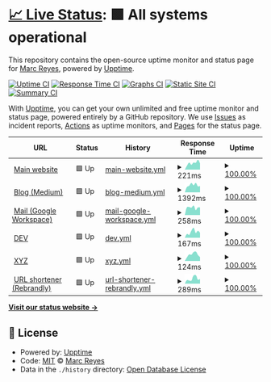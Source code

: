 # [📈 Live Status](https://status.marcreyes.xyz): <!--live status--> **🟩 All systems operational**

This repository contains the open-source uptime monitor and status page for [Marc Reyes](https://marcrey.es/), powered by [Upptime](https://github.com/upptime/upptime).

[![Uptime CI](https://github.com/mabreyes/status/workflows/Uptime%20CI/badge.svg)](https://github.com/mabreyes/status/actions?query=workflow%3A%22Uptime+CI%22)
[![Response Time CI](https://github.com/mabreyes/status/workflows/Response%20Time%20CI/badge.svg)](https://github.com/mabreyes/status/actions?query=workflow%3A%22Response+Time+CI%22)
[![Graphs CI](https://github.com/mabreyes/status/workflows/Graphs%20CI/badge.svg)](https://github.com/mabreyes/status/actions?query=workflow%3A%22Graphs+CI%22)
[![Static Site CI](https://github.com/mabreyes/status/workflows/Static%20Site%20CI/badge.svg)](https://github.com/mabreyes/status/actions?query=workflow%3A%22Static+Site+CI%22)
[![Summary CI](https://github.com/mabreyes/status/workflows/Summary%20CI/badge.svg)](https://github.com/mabreyes/status/actions?query=workflow%3A%22Summary+CI%22)

With [Upptime](https://upptime.js.org), you can get your own unlimited and free uptime monitor and status page, powered entirely by a GitHub repository. We use [Issues](https://github.com/mabreyes/status/issues) as incident reports, [Actions](https://github.com/mabreyes/status/actions) as uptime monitors, and [Pages](https://status.marcreyes.xyz) for the status page.

<!--start: status pages-->
<!-- This summary is generated by Upptime (https://github.com/upptime/upptime) -->
<!-- Do not edit this manually, your changes will be overwritten -->
<!-- prettier-ignore -->
| URL | Status | History | Response Time | Uptime |
| --- | ------ | ------- | ------------- | ------ |
| <img alt="" src="https://cdn-static-s3.marcreyes.xyz/assets/marcreyesph/images/ico/favicon.ico" height="13"> [Main website](https://marcreyes.ph) | 🟩 Up | [main-website.yml](https://github.com/mabreyes/status.marcreyes.xyz/commits/HEAD/history/main-website.yml) | <details><summary><img alt="Response time graph" src="./graphs/main-website/response-time-week.png" height="20"> 221ms</summary><br><a href="https://status.marcreyes.xyz/history/main-website"><img alt="Response time 256" src="https://img.shields.io/endpoint?url=https%3A%2F%2Fraw.githubusercontent.com%2Fmabreyes%2Fstatus.marcreyes.xyz%2FHEAD%2Fapi%2Fmain-website%2Fresponse-time.json"></a><br><a href="https://status.marcreyes.xyz/history/main-website"><img alt="24-hour response time 210" src="https://img.shields.io/endpoint?url=https%3A%2F%2Fraw.githubusercontent.com%2Fmabreyes%2Fstatus.marcreyes.xyz%2FHEAD%2Fapi%2Fmain-website%2Fresponse-time-day.json"></a><br><a href="https://status.marcreyes.xyz/history/main-website"><img alt="7-day response time 221" src="https://img.shields.io/endpoint?url=https%3A%2F%2Fraw.githubusercontent.com%2Fmabreyes%2Fstatus.marcreyes.xyz%2FHEAD%2Fapi%2Fmain-website%2Fresponse-time-week.json"></a><br><a href="https://status.marcreyes.xyz/history/main-website"><img alt="30-day response time 256" src="https://img.shields.io/endpoint?url=https%3A%2F%2Fraw.githubusercontent.com%2Fmabreyes%2Fstatus.marcreyes.xyz%2FHEAD%2Fapi%2Fmain-website%2Fresponse-time-month.json"></a><br><a href="https://status.marcreyes.xyz/history/main-website"><img alt="1-year response time 256" src="https://img.shields.io/endpoint?url=https%3A%2F%2Fraw.githubusercontent.com%2Fmabreyes%2Fstatus.marcreyes.xyz%2FHEAD%2Fapi%2Fmain-website%2Fresponse-time-year.json"></a></details> | <details><summary><a href="https://status.marcreyes.xyz/history/main-website">100.00%</a></summary><a href="https://status.marcreyes.xyz/history/main-website"><img alt="All-time uptime 100.00%" src="https://img.shields.io/endpoint?url=https%3A%2F%2Fraw.githubusercontent.com%2Fmabreyes%2Fstatus.marcreyes.xyz%2FHEAD%2Fapi%2Fmain-website%2Fuptime.json"></a><br><a href="https://status.marcreyes.xyz/history/main-website"><img alt="24-hour uptime 100.00%" src="https://img.shields.io/endpoint?url=https%3A%2F%2Fraw.githubusercontent.com%2Fmabreyes%2Fstatus.marcreyes.xyz%2FHEAD%2Fapi%2Fmain-website%2Fuptime-day.json"></a><br><a href="https://status.marcreyes.xyz/history/main-website"><img alt="7-day uptime 100.00%" src="https://img.shields.io/endpoint?url=https%3A%2F%2Fraw.githubusercontent.com%2Fmabreyes%2Fstatus.marcreyes.xyz%2FHEAD%2Fapi%2Fmain-website%2Fuptime-week.json"></a><br><a href="https://status.marcreyes.xyz/history/main-website"><img alt="30-day uptime 100.00%" src="https://img.shields.io/endpoint?url=https%3A%2F%2Fraw.githubusercontent.com%2Fmabreyes%2Fstatus.marcreyes.xyz%2FHEAD%2Fapi%2Fmain-website%2Fuptime-month.json"></a><br><a href="https://status.marcreyes.xyz/history/main-website"><img alt="1-year uptime 100.00%" src="https://img.shields.io/endpoint?url=https%3A%2F%2Fraw.githubusercontent.com%2Fmabreyes%2Fstatus.marcreyes.xyz%2FHEAD%2Fapi%2Fmain-website%2Fuptime-year.json"></a></details>
| <img alt="" src="https://cdn-static-s3.marcreyes.xyz/assets/marcreyesph/images/ico/favicon.ico" height="13"> [Blog (Medium)](https://blog.marcreyes.ph) | 🟩 Up | [blog-medium.yml](https://github.com/mabreyes/status.marcreyes.xyz/commits/HEAD/history/blog-medium.yml) | <details><summary><img alt="Response time graph" src="./graphs/blog-medium/response-time-week.png" height="20"> 1392ms</summary><br><a href="https://status.marcreyes.xyz/history/blog-medium"><img alt="Response time 1324" src="https://img.shields.io/endpoint?url=https%3A%2F%2Fraw.githubusercontent.com%2Fmabreyes%2Fstatus.marcreyes.xyz%2FHEAD%2Fapi%2Fblog-medium%2Fresponse-time.json"></a><br><a href="https://status.marcreyes.xyz/history/blog-medium"><img alt="24-hour response time 1215" src="https://img.shields.io/endpoint?url=https%3A%2F%2Fraw.githubusercontent.com%2Fmabreyes%2Fstatus.marcreyes.xyz%2FHEAD%2Fapi%2Fblog-medium%2Fresponse-time-day.json"></a><br><a href="https://status.marcreyes.xyz/history/blog-medium"><img alt="7-day response time 1392" src="https://img.shields.io/endpoint?url=https%3A%2F%2Fraw.githubusercontent.com%2Fmabreyes%2Fstatus.marcreyes.xyz%2FHEAD%2Fapi%2Fblog-medium%2Fresponse-time-week.json"></a><br><a href="https://status.marcreyes.xyz/history/blog-medium"><img alt="30-day response time 1324" src="https://img.shields.io/endpoint?url=https%3A%2F%2Fraw.githubusercontent.com%2Fmabreyes%2Fstatus.marcreyes.xyz%2FHEAD%2Fapi%2Fblog-medium%2Fresponse-time-month.json"></a><br><a href="https://status.marcreyes.xyz/history/blog-medium"><img alt="1-year response time 1324" src="https://img.shields.io/endpoint?url=https%3A%2F%2Fraw.githubusercontent.com%2Fmabreyes%2Fstatus.marcreyes.xyz%2FHEAD%2Fapi%2Fblog-medium%2Fresponse-time-year.json"></a></details> | <details><summary><a href="https://status.marcreyes.xyz/history/blog-medium">100.00%</a></summary><a href="https://status.marcreyes.xyz/history/blog-medium"><img alt="All-time uptime 100.00%" src="https://img.shields.io/endpoint?url=https%3A%2F%2Fraw.githubusercontent.com%2Fmabreyes%2Fstatus.marcreyes.xyz%2FHEAD%2Fapi%2Fblog-medium%2Fuptime.json"></a><br><a href="https://status.marcreyes.xyz/history/blog-medium"><img alt="24-hour uptime 100.00%" src="https://img.shields.io/endpoint?url=https%3A%2F%2Fraw.githubusercontent.com%2Fmabreyes%2Fstatus.marcreyes.xyz%2FHEAD%2Fapi%2Fblog-medium%2Fuptime-day.json"></a><br><a href="https://status.marcreyes.xyz/history/blog-medium"><img alt="7-day uptime 100.00%" src="https://img.shields.io/endpoint?url=https%3A%2F%2Fraw.githubusercontent.com%2Fmabreyes%2Fstatus.marcreyes.xyz%2FHEAD%2Fapi%2Fblog-medium%2Fuptime-week.json"></a><br><a href="https://status.marcreyes.xyz/history/blog-medium"><img alt="30-day uptime 100.00%" src="https://img.shields.io/endpoint?url=https%3A%2F%2Fraw.githubusercontent.com%2Fmabreyes%2Fstatus.marcreyes.xyz%2FHEAD%2Fapi%2Fblog-medium%2Fuptime-month.json"></a><br><a href="https://status.marcreyes.xyz/history/blog-medium"><img alt="1-year uptime 100.00%" src="https://img.shields.io/endpoint?url=https%3A%2F%2Fraw.githubusercontent.com%2Fmabreyes%2Fstatus.marcreyes.xyz%2FHEAD%2Fapi%2Fblog-medium%2Fuptime-year.json"></a></details>
| <img alt="" src="https://cdn-static-s3.marcreyes.xyz/assets/marcreyesph/images/ico/favicon.ico" height="13"> [Mail (Google Workspace)](http://mail.marcreyes.ph) | 🟩 Up | [mail-google-workspace.yml](https://github.com/mabreyes/status.marcreyes.xyz/commits/HEAD/history/mail-google-workspace.yml) | <details><summary><img alt="Response time graph" src="./graphs/mail-google-workspace/response-time-week.png" height="20"> 258ms</summary><br><a href="https://status.marcreyes.xyz/history/mail-google-workspace"><img alt="Response time 258" src="https://img.shields.io/endpoint?url=https%3A%2F%2Fraw.githubusercontent.com%2Fmabreyes%2Fstatus.marcreyes.xyz%2FHEAD%2Fapi%2Fmail-google-workspace%2Fresponse-time.json"></a><br><a href="https://status.marcreyes.xyz/history/mail-google-workspace"><img alt="24-hour response time 263" src="https://img.shields.io/endpoint?url=https%3A%2F%2Fraw.githubusercontent.com%2Fmabreyes%2Fstatus.marcreyes.xyz%2FHEAD%2Fapi%2Fmail-google-workspace%2Fresponse-time-day.json"></a><br><a href="https://status.marcreyes.xyz/history/mail-google-workspace"><img alt="7-day response time 258" src="https://img.shields.io/endpoint?url=https%3A%2F%2Fraw.githubusercontent.com%2Fmabreyes%2Fstatus.marcreyes.xyz%2FHEAD%2Fapi%2Fmail-google-workspace%2Fresponse-time-week.json"></a><br><a href="https://status.marcreyes.xyz/history/mail-google-workspace"><img alt="30-day response time 258" src="https://img.shields.io/endpoint?url=https%3A%2F%2Fraw.githubusercontent.com%2Fmabreyes%2Fstatus.marcreyes.xyz%2FHEAD%2Fapi%2Fmail-google-workspace%2Fresponse-time-month.json"></a><br><a href="https://status.marcreyes.xyz/history/mail-google-workspace"><img alt="1-year response time 258" src="https://img.shields.io/endpoint?url=https%3A%2F%2Fraw.githubusercontent.com%2Fmabreyes%2Fstatus.marcreyes.xyz%2FHEAD%2Fapi%2Fmail-google-workspace%2Fresponse-time-year.json"></a></details> | <details><summary><a href="https://status.marcreyes.xyz/history/mail-google-workspace">100.00%</a></summary><a href="https://status.marcreyes.xyz/history/mail-google-workspace"><img alt="All-time uptime 100.00%" src="https://img.shields.io/endpoint?url=https%3A%2F%2Fraw.githubusercontent.com%2Fmabreyes%2Fstatus.marcreyes.xyz%2FHEAD%2Fapi%2Fmail-google-workspace%2Fuptime.json"></a><br><a href="https://status.marcreyes.xyz/history/mail-google-workspace"><img alt="24-hour uptime 100.00%" src="https://img.shields.io/endpoint?url=https%3A%2F%2Fraw.githubusercontent.com%2Fmabreyes%2Fstatus.marcreyes.xyz%2FHEAD%2Fapi%2Fmail-google-workspace%2Fuptime-day.json"></a><br><a href="https://status.marcreyes.xyz/history/mail-google-workspace"><img alt="7-day uptime 100.00%" src="https://img.shields.io/endpoint?url=https%3A%2F%2Fraw.githubusercontent.com%2Fmabreyes%2Fstatus.marcreyes.xyz%2FHEAD%2Fapi%2Fmail-google-workspace%2Fuptime-week.json"></a><br><a href="https://status.marcreyes.xyz/history/mail-google-workspace"><img alt="30-day uptime 100.00%" src="https://img.shields.io/endpoint?url=https%3A%2F%2Fraw.githubusercontent.com%2Fmabreyes%2Fstatus.marcreyes.xyz%2FHEAD%2Fapi%2Fmail-google-workspace%2Fuptime-month.json"></a><br><a href="https://status.marcreyes.xyz/history/mail-google-workspace"><img alt="1-year uptime 100.00%" src="https://img.shields.io/endpoint?url=https%3A%2F%2Fraw.githubusercontent.com%2Fmabreyes%2Fstatus.marcreyes.xyz%2FHEAD%2Fapi%2Fmail-google-workspace%2Fuptime-year.json"></a></details>
| <img alt="" src="https://cdn-static-s3.marcreyes.xyz/assets/marcreyesph/images/ico/favicon.ico" height="13"> [DEV](https://dev.marcreyes.ph) | 🟩 Up | [dev.yml](https://github.com/mabreyes/status.marcreyes.xyz/commits/HEAD/history/dev.yml) | <details><summary><img alt="Response time graph" src="./graphs/dev/response-time-week.png" height="20"> 167ms</summary><br><a href="https://status.marcreyes.xyz/history/dev"><img alt="Response time 272" src="https://img.shields.io/endpoint?url=https%3A%2F%2Fraw.githubusercontent.com%2Fmabreyes%2Fstatus.marcreyes.xyz%2FHEAD%2Fapi%2Fdev%2Fresponse-time.json"></a><br><a href="https://status.marcreyes.xyz/history/dev"><img alt="24-hour response time 145" src="https://img.shields.io/endpoint?url=https%3A%2F%2Fraw.githubusercontent.com%2Fmabreyes%2Fstatus.marcreyes.xyz%2FHEAD%2Fapi%2Fdev%2Fresponse-time-day.json"></a><br><a href="https://status.marcreyes.xyz/history/dev"><img alt="7-day response time 167" src="https://img.shields.io/endpoint?url=https%3A%2F%2Fraw.githubusercontent.com%2Fmabreyes%2Fstatus.marcreyes.xyz%2FHEAD%2Fapi%2Fdev%2Fresponse-time-week.json"></a><br><a href="https://status.marcreyes.xyz/history/dev"><img alt="30-day response time 272" src="https://img.shields.io/endpoint?url=https%3A%2F%2Fraw.githubusercontent.com%2Fmabreyes%2Fstatus.marcreyes.xyz%2FHEAD%2Fapi%2Fdev%2Fresponse-time-month.json"></a><br><a href="https://status.marcreyes.xyz/history/dev"><img alt="1-year response time 272" src="https://img.shields.io/endpoint?url=https%3A%2F%2Fraw.githubusercontent.com%2Fmabreyes%2Fstatus.marcreyes.xyz%2FHEAD%2Fapi%2Fdev%2Fresponse-time-year.json"></a></details> | <details><summary><a href="https://status.marcreyes.xyz/history/dev">100.00%</a></summary><a href="https://status.marcreyes.xyz/history/dev"><img alt="All-time uptime 100.00%" src="https://img.shields.io/endpoint?url=https%3A%2F%2Fraw.githubusercontent.com%2Fmabreyes%2Fstatus.marcreyes.xyz%2FHEAD%2Fapi%2Fdev%2Fuptime.json"></a><br><a href="https://status.marcreyes.xyz/history/dev"><img alt="24-hour uptime 100.00%" src="https://img.shields.io/endpoint?url=https%3A%2F%2Fraw.githubusercontent.com%2Fmabreyes%2Fstatus.marcreyes.xyz%2FHEAD%2Fapi%2Fdev%2Fuptime-day.json"></a><br><a href="https://status.marcreyes.xyz/history/dev"><img alt="7-day uptime 100.00%" src="https://img.shields.io/endpoint?url=https%3A%2F%2Fraw.githubusercontent.com%2Fmabreyes%2Fstatus.marcreyes.xyz%2FHEAD%2Fapi%2Fdev%2Fuptime-week.json"></a><br><a href="https://status.marcreyes.xyz/history/dev"><img alt="30-day uptime 100.00%" src="https://img.shields.io/endpoint?url=https%3A%2F%2Fraw.githubusercontent.com%2Fmabreyes%2Fstatus.marcreyes.xyz%2FHEAD%2Fapi%2Fdev%2Fuptime-month.json"></a><br><a href="https://status.marcreyes.xyz/history/dev"><img alt="1-year uptime 100.00%" src="https://img.shields.io/endpoint?url=https%3A%2F%2Fraw.githubusercontent.com%2Fmabreyes%2Fstatus.marcreyes.xyz%2FHEAD%2Fapi%2Fdev%2Fuptime-year.json"></a></details>
| <img alt="" src="https://cdn-static-s3.marcreyes.xyz/assets/marcreyesph/images/ico/favicon.ico" height="13"> [XYZ](https://marcreyes.xyz) | 🟩 Up | [xyz.yml](https://github.com/mabreyes/status.marcreyes.xyz/commits/HEAD/history/xyz.yml) | <details><summary><img alt="Response time graph" src="./graphs/xyz/response-time-week.png" height="20"> 124ms</summary><br><a href="https://status.marcreyes.xyz/history/xyz"><img alt="Response time 183" src="https://img.shields.io/endpoint?url=https%3A%2F%2Fraw.githubusercontent.com%2Fmabreyes%2Fstatus.marcreyes.xyz%2FHEAD%2Fapi%2Fxyz%2Fresponse-time.json"></a><br><a href="https://status.marcreyes.xyz/history/xyz"><img alt="24-hour response time 73" src="https://img.shields.io/endpoint?url=https%3A%2F%2Fraw.githubusercontent.com%2Fmabreyes%2Fstatus.marcreyes.xyz%2FHEAD%2Fapi%2Fxyz%2Fresponse-time-day.json"></a><br><a href="https://status.marcreyes.xyz/history/xyz"><img alt="7-day response time 124" src="https://img.shields.io/endpoint?url=https%3A%2F%2Fraw.githubusercontent.com%2Fmabreyes%2Fstatus.marcreyes.xyz%2FHEAD%2Fapi%2Fxyz%2Fresponse-time-week.json"></a><br><a href="https://status.marcreyes.xyz/history/xyz"><img alt="30-day response time 183" src="https://img.shields.io/endpoint?url=https%3A%2F%2Fraw.githubusercontent.com%2Fmabreyes%2Fstatus.marcreyes.xyz%2FHEAD%2Fapi%2Fxyz%2Fresponse-time-month.json"></a><br><a href="https://status.marcreyes.xyz/history/xyz"><img alt="1-year response time 183" src="https://img.shields.io/endpoint?url=https%3A%2F%2Fraw.githubusercontent.com%2Fmabreyes%2Fstatus.marcreyes.xyz%2FHEAD%2Fapi%2Fxyz%2Fresponse-time-year.json"></a></details> | <details><summary><a href="https://status.marcreyes.xyz/history/xyz">100.00%</a></summary><a href="https://status.marcreyes.xyz/history/xyz"><img alt="All-time uptime 100.00%" src="https://img.shields.io/endpoint?url=https%3A%2F%2Fraw.githubusercontent.com%2Fmabreyes%2Fstatus.marcreyes.xyz%2FHEAD%2Fapi%2Fxyz%2Fuptime.json"></a><br><a href="https://status.marcreyes.xyz/history/xyz"><img alt="24-hour uptime 100.00%" src="https://img.shields.io/endpoint?url=https%3A%2F%2Fraw.githubusercontent.com%2Fmabreyes%2Fstatus.marcreyes.xyz%2FHEAD%2Fapi%2Fxyz%2Fuptime-day.json"></a><br><a href="https://status.marcreyes.xyz/history/xyz"><img alt="7-day uptime 100.00%" src="https://img.shields.io/endpoint?url=https%3A%2F%2Fraw.githubusercontent.com%2Fmabreyes%2Fstatus.marcreyes.xyz%2FHEAD%2Fapi%2Fxyz%2Fuptime-week.json"></a><br><a href="https://status.marcreyes.xyz/history/xyz"><img alt="30-day uptime 100.00%" src="https://img.shields.io/endpoint?url=https%3A%2F%2Fraw.githubusercontent.com%2Fmabreyes%2Fstatus.marcreyes.xyz%2FHEAD%2Fapi%2Fxyz%2Fuptime-month.json"></a><br><a href="https://status.marcreyes.xyz/history/xyz"><img alt="1-year uptime 100.00%" src="https://img.shields.io/endpoint?url=https%3A%2F%2Fraw.githubusercontent.com%2Fmabreyes%2Fstatus.marcreyes.xyz%2FHEAD%2Fapi%2Fxyz%2Fuptime-year.json"></a></details>
| <img alt="" src="https://cdn-static-s3.marcreyes.xyz/assets/marcreyesph/images/ico/favicon.ico" height="13"> [URL shortener (Rebrandly)](https://marcrey.es) | 🟩 Up | [url-shortener-rebrandly.yml](https://github.com/mabreyes/status.marcreyes.xyz/commits/HEAD/history/url-shortener-rebrandly.yml) | <details><summary><img alt="Response time graph" src="./graphs/url-shortener-rebrandly/response-time-week.png" height="20"> 289ms</summary><br><a href="https://status.marcreyes.xyz/history/url-shortener-rebrandly"><img alt="Response time 385" src="https://img.shields.io/endpoint?url=https%3A%2F%2Fraw.githubusercontent.com%2Fmabreyes%2Fstatus.marcreyes.xyz%2FHEAD%2Fapi%2Furl-shortener-rebrandly%2Fresponse-time.json"></a><br><a href="https://status.marcreyes.xyz/history/url-shortener-rebrandly"><img alt="24-hour response time 265" src="https://img.shields.io/endpoint?url=https%3A%2F%2Fraw.githubusercontent.com%2Fmabreyes%2Fstatus.marcreyes.xyz%2FHEAD%2Fapi%2Furl-shortener-rebrandly%2Fresponse-time-day.json"></a><br><a href="https://status.marcreyes.xyz/history/url-shortener-rebrandly"><img alt="7-day response time 289" src="https://img.shields.io/endpoint?url=https%3A%2F%2Fraw.githubusercontent.com%2Fmabreyes%2Fstatus.marcreyes.xyz%2FHEAD%2Fapi%2Furl-shortener-rebrandly%2Fresponse-time-week.json"></a><br><a href="https://status.marcreyes.xyz/history/url-shortener-rebrandly"><img alt="30-day response time 385" src="https://img.shields.io/endpoint?url=https%3A%2F%2Fraw.githubusercontent.com%2Fmabreyes%2Fstatus.marcreyes.xyz%2FHEAD%2Fapi%2Furl-shortener-rebrandly%2Fresponse-time-month.json"></a><br><a href="https://status.marcreyes.xyz/history/url-shortener-rebrandly"><img alt="1-year response time 385" src="https://img.shields.io/endpoint?url=https%3A%2F%2Fraw.githubusercontent.com%2Fmabreyes%2Fstatus.marcreyes.xyz%2FHEAD%2Fapi%2Furl-shortener-rebrandly%2Fresponse-time-year.json"></a></details> | <details><summary><a href="https://status.marcreyes.xyz/history/url-shortener-rebrandly">100.00%</a></summary><a href="https://status.marcreyes.xyz/history/url-shortener-rebrandly"><img alt="All-time uptime 100.00%" src="https://img.shields.io/endpoint?url=https%3A%2F%2Fraw.githubusercontent.com%2Fmabreyes%2Fstatus.marcreyes.xyz%2FHEAD%2Fapi%2Furl-shortener-rebrandly%2Fuptime.json"></a><br><a href="https://status.marcreyes.xyz/history/url-shortener-rebrandly"><img alt="24-hour uptime 100.00%" src="https://img.shields.io/endpoint?url=https%3A%2F%2Fraw.githubusercontent.com%2Fmabreyes%2Fstatus.marcreyes.xyz%2FHEAD%2Fapi%2Furl-shortener-rebrandly%2Fuptime-day.json"></a><br><a href="https://status.marcreyes.xyz/history/url-shortener-rebrandly"><img alt="7-day uptime 100.00%" src="https://img.shields.io/endpoint?url=https%3A%2F%2Fraw.githubusercontent.com%2Fmabreyes%2Fstatus.marcreyes.xyz%2FHEAD%2Fapi%2Furl-shortener-rebrandly%2Fuptime-week.json"></a><br><a href="https://status.marcreyes.xyz/history/url-shortener-rebrandly"><img alt="30-day uptime 100.00%" src="https://img.shields.io/endpoint?url=https%3A%2F%2Fraw.githubusercontent.com%2Fmabreyes%2Fstatus.marcreyes.xyz%2FHEAD%2Fapi%2Furl-shortener-rebrandly%2Fuptime-month.json"></a><br><a href="https://status.marcreyes.xyz/history/url-shortener-rebrandly"><img alt="1-year uptime 100.00%" src="https://img.shields.io/endpoint?url=https%3A%2F%2Fraw.githubusercontent.com%2Fmabreyes%2Fstatus.marcreyes.xyz%2FHEAD%2Fapi%2Furl-shortener-rebrandly%2Fuptime-year.json"></a></details>

<!--end: status pages-->

[**Visit our status website →**](https://status.marcreyes.xyz)

## 📄 License

- Powered by: [Upptime](https://github.com/upptime/upptime)
- Code: [MIT](./LICENSE) © [Marc Reyes](https://marcrey.es/)
- Data in the `./history` directory: [Open Database License](https://opendatacommons.org/licenses/odbl/1-0/)
